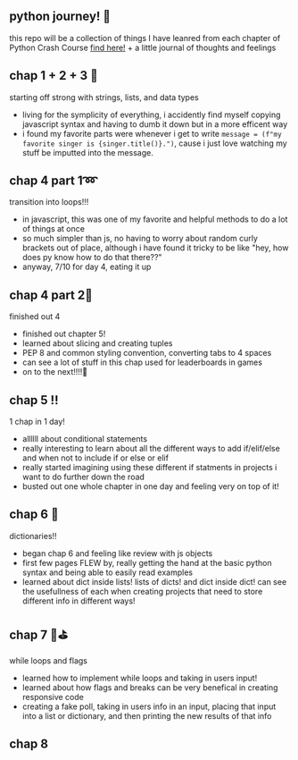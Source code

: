 
## python journey! 🐍 
this repo will be a collection of things I have leanred from each chapter of Python Crash Course [find here!](https://www.amazon.com/Python-Crash-Course-Eric-Matthes/dp/1718502702/ref=asc_df_1718502702/?tag=hyprod-20&linkCode=df0&hvadid=564675582183&hvpos=&hvnetw=g&hvrand=11891362854365152837&hvpone=&hvptwo=&hvqmt=&hvdev=c&hvdvcmdl=&hvlocint=&hvlocphy=9021758&hvtargid=pla-1654671714701&psc=1) + a little journal of thoughts and feelings 

## chap 1 + 2 + 3 🫣
starting off strong with strings, lists, and data types
- living for the symplicity of everything, i accidently find myself copying javascript syntax and having to dumb it down but in a more efficent way
- i found my favorite parts were whenever i get to write `message = (f"my favorite singer is {singer.title()}.")`, cause i just love watching my stuff be imputted into the message. 

## chap 4 part 1➿
transition into loops!!!
- in javascript, this was one of my favorite and helpful methods to do a lot of things at once
- so much simpler than js, no having to worry about random curly brackets out of place, although i have found it tricky to be like "hey, how does py know how to do that there??"
- anyway, 7/10 for day 4, eating it up

## chap 4 part 2🍰
finished out 4 
- finished out chapter 5!
- learned about slicing and creating tuples
- PEP 8 and common styling convention, converting tabs to 4 spaces
- can see a lot of stuff in this chap used for leaderboards in games 
- on to the next!!!!🚀

## chap 5 !!
1 chap in 1 day!
- allllll about conditional statements 
- really interesting to learn about all the different ways to add if/elif/else and when not to include if or else or elif
- really started imagining using these different if statments in projects i want to do further down the road
- busted out one whole chapter in one day and feeling very on top of it!

## chap 6 📘
dictionaries!!
- began chap 6 and feeling like review with js objects
- first few pages FLEW by, really getting the hand at the basic python syntax and being able to easily read examples 
- learned about dict inside lists! lists of dicts! and dict inside dict! can see the usefullness of each when creating projects that need to store different info in different ways! 

## chap 7 💈⛳️
while loops and flags
- learned how to implement while loops and taking in users input! 
- learned about how flags and breaks can be very benefical in creating responsive code
- creating a fake poll, taking in users info in an input, placing that input into a list or dictionary, and then printing the new results of that info

## chap 8